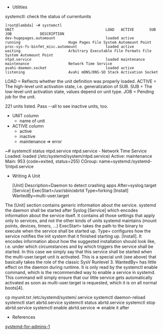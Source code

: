 * Utilities

systemctl: check the status of currentunits

    [root@lambda] ~# systemctl
    UNIT                                          LOAD   ACTIVE       SUB          JOB             DESCRIPTION
    dev-hugepages.automount                       loaded active       running                      Huge Pages File System Automount Point
    proc-sys-fs-binfmt_misc.automount             loaded active       waiting                      Arbitrary Executable File Formats File System Automount Point
    ntpd.service                                  loaded maintenance  maintenance                  Network Time Service
    avahi-daemon.socket                           loaded active       listening                    Avahi mDNS/DNS-SD Stack Activation Socket

  LOAD   = Reflects whether the unit definition was properly loaded.
  ACTIVE = The high-level unit activation state, i.e. generalization of SUB.
  SUB    = The low-level unit activation state, values depend on unit type.
  JOB    = Pending job for the unit.

221 units listed. Pass --all to see inactive units, too.

 * UNIT column
   * name of unit
 * ACTIVE column
   * active
   * inactive
   * maintenance => error
   
  ~# systemctl status ntpd.service
  ntpd.service - Network Time Service
  Loaded: loaded (/etc/systemd/system/ntpd.service)
  Active: maintenance
  Main: 953 (code=exited, status=255)
  CGroup: name=systemd:/systemd-1/ntpd.service



* Writing A Unit

  [Unit]
  Description=Daemon to detect crashing apps
  After=syslog.target
  [Service]
  ExecStart=/usr/sbin/abrtd
  Type=forking
  [Install]
  WantedBy=multi-user.target 
  
The [Unit] section contains generic information about the service. systemd
the daemon shall be started after Syslog
[Service] which encodes information about the service itself. It contains all those settings that apply only to services, and not the other kinds of units systemd maintains (mount points, devices, timers, ...)
ExecStart= takes the path to the binary to execute when the service shall be started up.
Type= configures how the service notifies the init system that it finished starting up.
[Install]. It encodes information about how the suggested installation should look like, i.e. under which circumstances and by which triggers the service shall be started. In this case we simply say that this service shall be started when the multi-user.target unit is activated. This is a special unit (see above) that basically takes the role of the classic SysV Runlevel 3.
WantedBy= has little effect on the daemon during runtime. It is only read by the systemctl enable command, which is the recommended way to enable a service in systemd. This command will simply ensure that our little service gets automatically activated as soon as multi-user.target is requested, which it is on all normal boots[4].

cp myunit.txt /etc/systemd/system/<service>.service
systemctl daemon-reload
systemctl start abrtd.service
systemctl status abrtd.service
systemctl stop abrtd.service
systemctl enable abrtd.service => enable it after 


* References

[systemd-for-admins-1](http://0pointer.de/blog/projects/systemd-for-admins-1.html)
